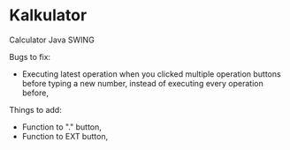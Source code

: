 # Kalkulator

Calculator
Java SWING


Bugs to fix:
- Executing latest operation when you clicked multiple operation buttons before typing a new number, instead of executing every operation before,

Things to add:
- Function to "." button,
- Function to EXT button,